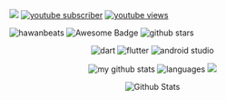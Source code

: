 <p align="left"> <img src="https://github.com/hawanbeats/hawanbeatss/blob/main/made-with-html.svg">
                 <a href="https://www.youtube.com/channel/UCH90Kaz_h0F1iejRh_lZsMQ">
                 <img src="https://img.shields.io/youtube/channel/subscribers/UCH90Kaz_h0F1iejRh_lZsMQ?logo=youtube&style=for-the-badge" alt="youtube subscriber"/></a>
                 <a href="https://www.youtube.com/channel/UCH90Kaz_h0F1iejRh_lZsMQ">
                 <img src="https://img.shields.io/youtube/channel/views/UCH90Kaz_h0F1iejRh_lZsMQ?logo=youtube&style=for-the-badge" alt="youtube views"/></a>
<p align="left"> <img src="https://komarev.com/ghpvc/?username=hawanbeats&label=Profile%20Views&color=0e75b6&style=flat" alt="hawanbeats"/> 
                 <img src="https://cdn.rawgit.com/sindresorhus/awesome/d7305f38d29fed78fa85652e3a63e154dd8e8829/media/badge.svg" alt="Awesome Badge"/>
                 <img src="https://img.shields.io/github/stars/hawanbeats?affiliations=OWNER&color=%232fb236&label=github%20stars&logo=github&logoColor=%23fffffd&style=flat" alt="github stars"/>
</p>
<p align="center"> 
    <img src="https://img.shields.io/badge/dart-%230175C2.svg?style=for-the-badge&logo=dart&logoColor=white" alt="dart">
    <img src="https://img.shields.io/badge/Flutter-%2302569B.svg?style=for-the-badge&logo=Flutter&logoColor=white" alt="flutter">
    <img src="https://img.shields.io/badge/Android_Studio-3DDC84?style=for-the-badge&logo=android-studio&logoColor=white" alt="android studio">
</p>


<!-- status codes -->
<a align="center"> 
    <p align="center">
    <img src="https://github-profile-summary-cards.vercel.app/api/cards/stats?username=hawanbeats&theme=vue" alt="my github stats"/>
    <img src="http://github-profile-summary-cards.vercel.app/api/cards/repos-per-language?username=hawanbeats&theme=vue" alt="languages"/>
    <img src="https://github-readme-activity-graph.vercel.app/graph?username=hawanbeats&bg_color=ffffff&color=0d0d0d&line=15b736&point=403d3d&area=true&hide_border=true"/>
    </p>
</a>
<a align="center">
     <p align="center">
     <img src="https://raw.githubusercontent.com/trinib/trinib/main/images/footer.svg" alt="Github Stats" />
  </p>
